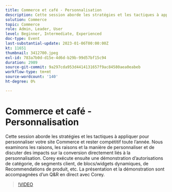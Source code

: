 ```yaml
---
title: Commerce et café - Personnalisation
description: Cette session aborde les stratégies et les tactiques à appliquer pour personnaliser votre site Commerce et rester compétitif toute l’année. Nous examinons les raisons, les raisons et la manière de personnaliser et de discuter des impacts sur la conversion directement liés à la personnalisation. Corey exécute ensuite une démonstration d’autorisations de catégorie, de segments client, de blocs/widgets dynamiques, de Recommendations de produit, etc. La présentation et la démonstration sont accompagnées d’un Q&R en direct avec Corey.
solution: Commerce
topic: Commerce
role: Admin, Leader, User
level: Beginner, Intermediate, Experienced
doc-type: Event
last-substantial-update: 2023-01-06T00:00:00Z
kt: 11651
thumbnail: 3412700.jpeg
exl-id: 783a7b0d-d15e-4d6d-b29b-99d57bf15c94
duration: 2989
source-git-commit: 9a297cda953d4414131657f9ac84580aea0eabeb
workflow-type: tm+mt
source-wordcount: '140'
ht-degree: 0%

---
```


# Commerce et café - Personnalisation

Cette session aborde les stratégies et les tactiques à appliquer pour personnaliser votre site Commerce et rester compétitif toute l’année. Nous examinons les raisons, les raisons et la manière de personnaliser et de discuter des impacts sur la conversion directement liés à la personnalisation. Corey exécute ensuite une démonstration d’autorisations de catégorie, de segments client, de blocs/widgets dynamiques, de Recommendations de produit, etc. La présentation et la démonstration sont accompagnées d’un Q&amp;R en direct avec Corey.

>[!VIDEO](https://video.tv.adobe.com/v/3412700/?quality=12&learn=on)
